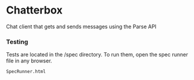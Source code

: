 Chatterbox
==============

Chat client that gets and sends messages using the Parse API

### Testing

Tests are located in the /spec directory. To run them, open the spec runner file in any browser.

```
SpecRunner.html
```
